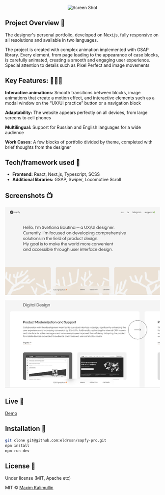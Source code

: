 <p align="center">
    <img src="https://github.com/eldrssn/sapfy-pro/blob/master/public/pictures/sf-big.jpg" alt="Screen Shot">
</p>

## Project Overview 🎉

The designer's personal portfolio, developed on Next.js, fully responsive on all resolutions and available in two languages.

The project is created with complex animation implemented with GSAP library. Every element, from page loading to the appearance of case blocks, is carefully animated, creating a smooth and engaging user experience. Special attention to details such as Pixel Perfect and image movements

## Key Features: 🧑🏽‍💻

**Interactive animations:**
Smooth transitions between blocks, image animations that create a motion effect, and interactive elements such as a modal window on the “UX/UI practice” button or a navigation block

**Adaptability:**
The website appears perfectly on all devices, from large screens to cell phones

**Multilingual:**
Support for Russian and English languages for a wide audience

**Work Cases:**
A few blocks of portfolio divided by theme, completed with brief thoughts from the designer

## Tech/framework used 🔧

- **Frontend:** React, Next.js, Typescript, SCSS
- **Additional libraries:** GSAP, Swiper, Locomotive Scroll

## Screenshots 📺

 <p align="center">
    <img src="https://github.com/eldrssn/sapfy-pro/blob/master/public/pictures/sf-1.png" alt="Screen Shot">
</p>

<p align="center">
    <img src="https://github.com/eldrssn/sapfy-pro/blob/master/public/pictures/sf-2.png" alt="Screen Shot">
</p>

## Live 📍

[Demo](https://sapfy-pro.vercel.app/)

## Installation 💾

```bash
git clone git@github.com:eldrssn/sapfy-pro.git
npm install
npm run dev
```

## License 🔱

Under license (MIT, Apache etc)

MIT © [Maxim Kalimullin]()
